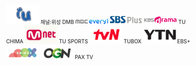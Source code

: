 <img src="./스크린샷 2024-08-02 142240.png" width=90px>
채널:위성 DMB
<img src="./images (1).jpg" width=90px>
<img src="./스크린샷 2024-08-02 143136.png" width=90px>
<img src="./스크린샷 2024-08-02 143521.png" width=90px>
TU CHIMA
<img src="./스크린샷 2024-08-02 144121.png" width=90px>
TU SPORTS
<img src="./스크린샷 2024-08-02 144323.png" width=90px>
TUBOX
<img src="./스크린샷 2024-08-02 144557.png" width=90px>
EBS+
<img src="./스크린샷 2024-08-02 145005.png" width=90px>
<img src="./스크린샷 2024-08-02 145246.png" width=90px>
PAX TV
